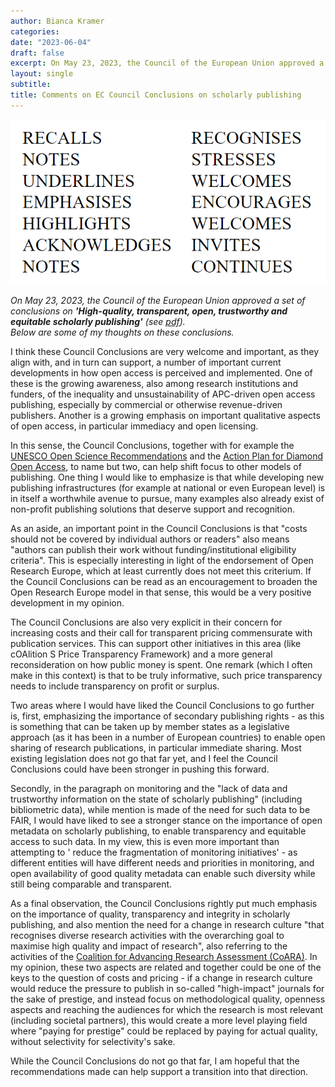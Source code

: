 ```yaml
---
author: Bianca Kramer
categories:
date: "2023-06-04"
draft: false
excerpt: On May 23, 2023, the Council of the European Union approved a set of conclusions on 'High-quality, transparent, open, trustworthy and equitable scholarly publishing'. In this post, I summarize some of my thoughts on these conclusions.
layout: single
subtitle:
title: Comments on EC Council Conclusions on scholarly publishing
---
```


![featured image](featured_202306_ec.png)

*On May 23, 2023, the Council of the European Union approved a set of conclusions on* ***'High-quality, transparent, open, trustworthy and equitable scholarly publishing'*** *(see [pdf](https://data.consilium.europa.eu/doc/document/ST-9616-2023-INIT/en/pdf)).*  
*Below are some of my thoughts on these conclusions.*
 

I think these Council Conclusions are very welcome and important, as they align with, and in turn can support, a number of important current developments in how open access is perceived and implemented. One of these is the growing awareness, also among research institutions and funders, of the inequality and unsustainability of APC-driven open access publishing, especially by commercial or otherwise revenue-driven publishers. Another is a growing emphasis on important qualitative aspects of open access, in particular immediacy and open licensing. 

In this sense, the Council Conclusions, together with for example the [UNESCO Open Science Recommendations](https://en.unesco.org/science-sustainable-future/open-science/recommendation) and the [Action Plan for Diamond Open Access](https://www.scienceeurope.org/our-resources/action-plan-for-diamond-open-access/), to name but two, can help shift focus to other models of publishing. One thing I would like to emphasize is that while developing new publishing infrastructures (for example at national or even European level) is in itself a worthwhile avenue to pursue, many examples also already exist of non-profit publishing solutions that deserve support and recognition.

 As an aside, an important point in the Council Conclusions is that "costs should not be covered by individual authors or readers" also means  "authors can publish their work without funding/institutional eligibility criteria". This is especially interesting in light of the endorsement of Open Research Europe, which at least currently does not meet this criterium. If the Council Conclusions can be read as an encouragement to broaden the Open Research Europe model in that sense, this would be a very positive development in my opinion.  

The Council Conclusions are also very explicit in their concern for increasing costs and their call for transparent pricing commensurate with publication services. This can support other initiatives in this area (like cOAlition S Price Transparency Framework) and a more general reconsideration on how public money is spent. One remark (which I often make in this context) is that to be truly informative, such price transparency needs to include transparency on profit or surplus. 

Two areas where I would have liked the Council Conclusions to go further is, first, emphasizing the importance of secondary publishing rights - as this is something that can be taken up by member states as a legislative approach (as it has been in a number of European countries) to enable open sharing of research publications, in particular immediate sharing. Most existing legislation does not go that far yet, and I feel the Council Conclusions could have been stronger in pushing this forward.

Secondly, in the paragraph on monitoring and the "lack of data and trustworthy information on the state of scholarly publishing" (including bibliometric data), while mention is made of the need for such data to be FAIR, I would have liked to see a stronger stance on the importance of open metadata on scholarly publishing, to enable transparency and equitable access to such data. In my view, this is even more important than attempting to ' reduce the fragmentation of monitoring initiatives' - as different entities will have different needs and priorities in monitoring, and open availability of good quality metadata can enable such diversity while still being comparable and transparent. 

As a final observation, the Council Conclusions rightly put much emphasis on the importance of quality, transparency and integrity in scholarly publishing, and also mention the need for a change in research culture "that recognises diverse research activities with the overarching goal to maximise high quality and impact of research", also referring to the activities of the [Coalition for Advancing Research Assessment
(CoARA)](https://coara.eu/). In my opinion, these two aspects are related and together could  be one of the keys to the question of costs and pricing - if a change in research culture would reduce the pressure to publish in so-called "high-impact" journals for the sake of prestige, and instead focus on methodological quality, openness aspects and reaching the audiences for which the research is most relevant (including societal partners), this would create a more level playing field where "paying for prestige" could be replaced by paying for actual quality, without selectivity for selectivity's sake. 

While the Council Conclusions do not go that far, I am hopeful that the recommendations made can help support a transition into that direction.   
